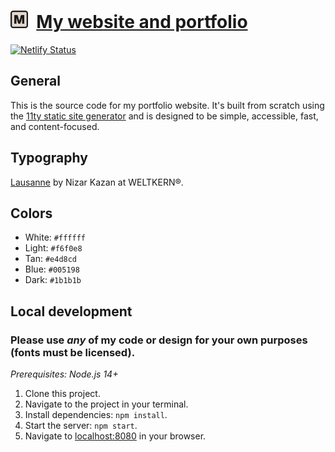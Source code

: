 # [<img src="icon.svg" width="28px" />](https://michaeledelstone.com) &nbsp;[My website and portfolio](https://michaeledelstone.com)

[![Netlify Status](https://api.netlify.com/api/v1/badges/04b3019c-b59a-40e8-91c2-173019e07f8b/deploy-status)](https://app.netlify.com/sites/edelstone/deploys)

## General

This is the source code for my portfolio website. It's built from scratch using the [11ty static site generator](https://www.11ty.dev) and is designed to be simple, accessible, fast, and content-focused.

## Typography

[Lausanne](https://www.weltkern.com/shop/detail-typeface/lausanne) by Nizar Kazan at WELTKERN&reg;.

## Colors

- White: `#ffffff`
- Light: `#f6f0e8`
- Tan: `#e4d8cd`
- Blue: `#005198`
- Dark: `#1b1b1b`

## Local development

### Please use *any* of my code or design for your own purposes (fonts must be licensed).

*Prerequisites: Node.js 14+*

1. Clone this project.
1. Navigate to the project in your terminal.
1. Install dependencies: `npm install`.
1. Start the server: `npm start`.
1. Navigate to [localhost:8080](http://localhost:8080/) in your browser.